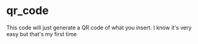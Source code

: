 # qr_code
This code will just generate a QR code of what you insert. I know it's very easy but that's my first time 
